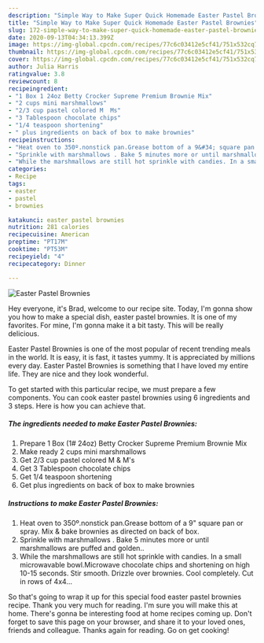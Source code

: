 ```yaml
---
description: "Simple Way to Make Super Quick Homemade Easter Pastel Brownies"
title: "Simple Way to Make Super Quick Homemade Easter Pastel Brownies"
slug: 172-simple-way-to-make-super-quick-homemade-easter-pastel-brownies
date: 2020-09-13T04:34:13.399Z
image: https://img-global.cpcdn.com/recipes/77c6c03412e5cf41/751x532cq70/easter-pastel-brownies-recipe-main-photo.jpg
thumbnail: https://img-global.cpcdn.com/recipes/77c6c03412e5cf41/751x532cq70/easter-pastel-brownies-recipe-main-photo.jpg
cover: https://img-global.cpcdn.com/recipes/77c6c03412e5cf41/751x532cq70/easter-pastel-brownies-recipe-main-photo.jpg
author: Julia Harris
ratingvalue: 3.8
reviewcount: 8
recipeingredient:
- "1 Box 1 24oz Betty Crocker Supreme Premium Brownie Mix"
- "2 cups mini marshmallows"
- "2/3 cup pastel colored M  Ms"
- "3 Tablespoon chocolate chips"
- "1/4 teaspoon shortening"
- " plus ingredients on back of box to make brownies"
recipeinstructions:
- "Heat oven to 350º.nonstick pan.Grease bottom of a 9&#34; square pan or spray. Mix &amp; bake brownies as directed on back of box."
- "Sprinkle with marshmallows . Bake 5 minutes more or until marshmallows are puffed and golden.."
- "While the marshmallows are still hot sprinkle with candies. In a small microwavable bowl.Microwave chocolate chips and shortening on high 10-15 seconds. Stir smooth.  Drizzle over brownies.  Cool completely.  Cut in rows of 4x4..."
categories:
- Recipe
tags:
- easter
- pastel
- brownies

katakunci: easter pastel brownies 
nutrition: 281 calories
recipecuisine: American
preptime: "PT17M"
cooktime: "PT53M"
recipeyield: "4"
recipecategory: Dinner

---
```



![Easter Pastel Brownies](https://img-global.cpcdn.com/recipes/77c6c03412e5cf41/751x532cq70/easter-pastel-brownies-recipe-main-photo.jpg)

Hey everyone, it's Brad, welcome to our recipe site. Today, I'm gonna show you how to make a special dish, easter pastel brownies. It is one of my favorites. For mine, I'm gonna make it a bit tasty. This will be really delicious.



Easter Pastel Brownies is one of the most popular of recent trending meals in the world. It is easy, it is fast, it tastes yummy. It is appreciated by millions every day. Easter Pastel Brownies is something that I have loved my entire life. They are nice and they look wonderful.


To get started with this particular recipe, we must prepare a few components. You can cook easter pastel brownies using 6 ingredients and 3 steps. Here is how you can achieve that.

<!--inarticleads1-->

##### The ingredients needed to make Easter Pastel Brownies:

1. Prepare 1 Box (1# 24oz) Betty Crocker Supreme Premium Brownie Mix
1. Make ready 2 cups mini marshmallows
1. Get 2/3 cup pastel colored M &amp; M&#39;s
1. Get 3 Tablespoon chocolate chips
1. Get 1/4 teaspoon shortening
1. Get  plus ingredients on back of box to make brownies




<!--inarticleads2-->

##### Instructions to make Easter Pastel Brownies:

1. Heat oven to 350º.nonstick pan.Grease bottom of a 9&#34; square pan or spray. Mix &amp; bake brownies as directed on back of box.
1. Sprinkle with marshmallows . Bake 5 minutes more or until marshmallows are puffed and golden..
1. While the marshmallows are still hot sprinkle with candies. In a small microwavable bowl.Microwave chocolate chips and shortening on high 10-15 seconds. Stir smooth.  Drizzle over brownies.  Cool completely.  Cut in rows of 4x4...




So that's going to wrap it up for this special food easter pastel brownies recipe. Thank you very much for reading. I'm sure you will make this at home. There's gonna be interesting food at home recipes coming up. Don't forget to save this page on your browser, and share it to your loved ones, friends and colleague. Thanks again for reading. Go on get cooking!

